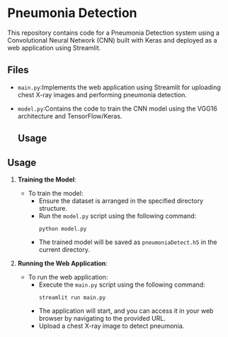 # Pneumonia Detection

This repository contains code for a Pneumonia Detection system using a Convolutional Neural Network (CNN) built with Keras and deployed as a web application using Streamlit.

## Files

- `main.py`:Implements the web application using Streamlit for uploading chest X-ray images and performing pneumonia detection.
- `model.py`:Contains the code to train the CNN model using the VGG16 architecture and TensorFlow/Keras.

  ## Usage

## Usage

1. **Training the Model**:
   - To train the model:
     - Ensure the dataset is arranged in the specified directory structure.
     - Run the `model.py` script using the following command:
       ```
       python model.py
       ```
     - The trained model will be saved as `pneumoniaDetect.h5` in the current directory.

2. **Running the Web Application**:
   - To run the web application:
     - Execute the `main.py` script using the following command:
       ```
       streamlit run main.py
       ```
     - The application will start, and you can access it in your web browser by navigating to the provided URL.
     - Upload a chest X-ray image to detect pneumonia.

     
